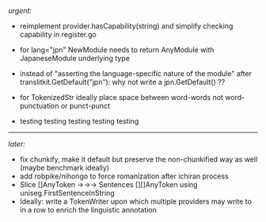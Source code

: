 *urgent:*

- reimplement provider.hasCapability(string) and simplify checking capability in register.go
- for lang="jpn" NewModule needs to return AnyModule with JapaneseModule underlying type
- instead of "asserting the language-specific nature of the module" after translitkit.GetDefault("jpn"):  why not write a jpn.GetDefault() ??
- for TokenizedStr ideally place space between word-words not word-punctuation or punct-punct

- testing testing testing testing testing

<hr>


*later:*

- fix chunkify, make it default but preserve the non-chunkified way as well (maybe benchmark ideally)
- add robpike/nihongo to force romanization after ichiran process
- Slice []AnyToken →→→ Sentences [][]AnyToken using uniseg.FirstSentenceInString
- Ideally: write a TokenWriter upon which multiple providers may write to in a row to enrich the linguistic annotation